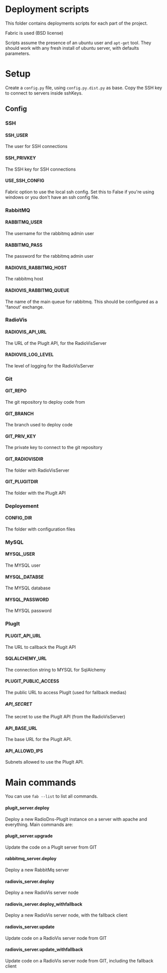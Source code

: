 Deployment scripts
==================

This folder contains deployments scripts for each part of the project.

Fabric is used (BSD license)

Scripts assume the presence of an ubuntu user and `apt-get` tool. They should work with any fresh install of ubuntu server, with defaults parameters.

# Setup

Create a `config.py` file, using `config.py.dist.py` as base. Copy the SSH key to connect to servers inside sshKeys.

## Config

### SSH

#### SSH_USER
The user for SSH connections

#### SSH_PRIVKEY
The SSH key for SSH connections

#### USE_SSH_CONFIG
Fabric option to use the local ssh config. Set this to False if you're using windows or you don't have an ssh config file.

### RabbitMQ

#### RABBITMQ_USER
The username for the rabbitmq admin user

#### RABBITMQ_PASS
The password for the rabbitmq admin user

#### RADIOVIS_RABBITMQ_HOST
The rabbitmq host

#### RADIOVIS_RABBITMQ_QUEUE
The name of the main queue for rabbitmq. This should be configured as a 'fanout' exchange.

### RadioVis

#### RADIOVIS_API_URL
The URL of the PlugIt API, for the RadioVisServer

#### RADIOVIS_LOG_LEVEL
The level of logging for the RadioVisServer

### Git

#### GIT_REPO
The git repository to deploy code from

#### GIT_BRANCH
The branch used to deploy code

#### GIT_PRIV_KEY
The private key to connect to the git repository

#### GIT_RADIOVISDIR
The folder with RadioVisServer

#### GIT_PLUGITDIR
The folder with the PlugIt API

### Deployement

#### CONFIG_DIR
The folder with configuration files

### MySQL

#### MYSQL_USER 
The MYSQL user

#### MYSQL_DATABSE 
The MYSQL database

#### MYSQL_PASSWORD
The MYSQL password

### PlugIt 

#### PLUGIT_API_URL
The URL to callback the Plugit API

#### SQLALCHEMY_URL
The connection string to MYSQL for SqlAlchemy

#### PLUGIT_PUBLIC_ACCESS
The public URL to access PlugIt (used for fallback medias)

##### API_SECRET
The secret to use the PlugIt API (from the RadioVisServer)

#### API_BASE_URL
The base URL for the PlugIt API.

#### API_ALLOWD_IPS
Subnets allowed to use the PlugIt API.


# Main commands

You can use `fab --list` to list all commands.

#### plugit_server.deploy

Deploy a new RadioDns-PlugIt instance on a server with apache and everything. Main commands are:

#### plugit_server.upgrade

Update the code on a PlugIt server from GIT

#### rabbitmq_server.deploy

Deploy a new RabbitMq server

#### radiovis_server.deploy

Deploy a new RadioVis server node

#### radiovis_server.deploy_withfallback

Deploy a new RadioVis server node, with the fallback client

#### radiovis_server.update

Update code on a RadioVis server node from GIT

#### radiovis_server.update_withfallback

Update code on a RadioVis server node from GIT, including the fallback client